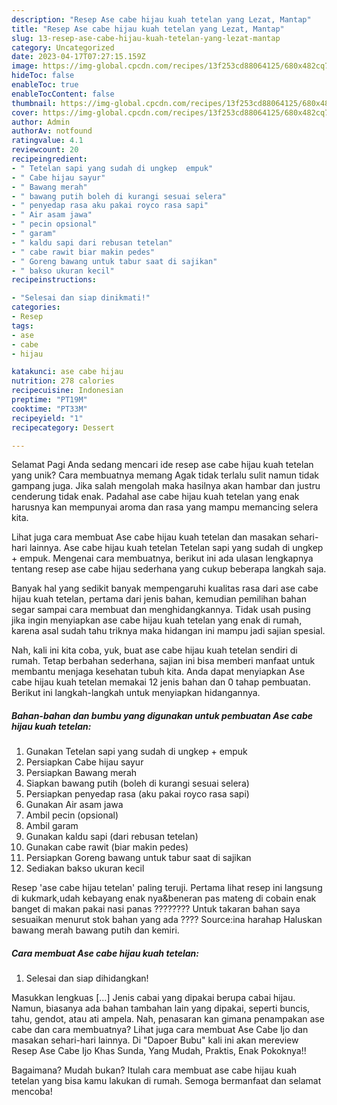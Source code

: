 ```yaml
---
description: "Resep Ase cabe hijau kuah tetelan yang Lezat, Mantap"
title: "Resep Ase cabe hijau kuah tetelan yang Lezat, Mantap"
slug: 13-resep-ase-cabe-hijau-kuah-tetelan-yang-lezat-mantap
category: Uncategorized
date: 2023-04-17T07:27:15.159Z
image: https://img-global.cpcdn.com/recipes/13f253cd88064125/680x482cq70/ase-cabe-hijau-kuah-tetelan-foto-resep-utama.jpg
hideToc: false
enableToc: true
enableTocContent: false
thumbnail: https://img-global.cpcdn.com/recipes/13f253cd88064125/680x482cq70/ase-cabe-hijau-kuah-tetelan-foto-resep-utama.jpg
cover: https://img-global.cpcdn.com/recipes/13f253cd88064125/680x482cq70/ase-cabe-hijau-kuah-tetelan-foto-resep-utama.jpg
author: Admin
authorAv: notfound
ratingvalue: 4.1
reviewcount: 20
recipeingredient:
- " Tetelan sapi yang sudah di ungkep  empuk"
- " Cabe hijau sayur"
- " Bawang merah"
- " bawang putih boleh di kurangi sesuai selera"
- " penyedap rasa aku pakai royco rasa sapi"
- " Air asam jawa"
- " pecin opsional"
- " garam"
- " kaldu sapi dari rebusan tetelan"
- " cabe rawit biar makin pedes"
- " Goreng bawang untuk tabur saat di sajikan"
- " bakso ukuran kecil"
recipeinstructions:

- "Selesai dan siap dinikmati!"
categories:
- Resep
tags:
- ase
- cabe
- hijau

katakunci: ase cabe hijau 
nutrition: 278 calories
recipecuisine: Indonesian
preptime: "PT19M"
cooktime: "PT33M"
recipeyield: "1"
recipecategory: Dessert

---
```



Selamat Pagi Anda sedang mencari ide resep ase cabe hijau kuah tetelan yang unik? Cara membuatnya memang Agak tidak terlalu sulit namun tidak gampang juga. Jika salah mengolah maka hasilnya akan hambar dan justru cenderung tidak enak. Padahal ase cabe hijau kuah tetelan yang enak harusnya kan mempunyai aroma dan rasa yang mampu memancing selera kita.


Lihat juga cara membuat Ase cabe hijau kuah tetelan dan masakan sehari-hari lainnya. Ase cabe hijau kuah tetelan Tetelan sapi yang sudah di ungkep + empuk. Mengenai cara membuatnya, berikut ini ada ulasan lengkapnya tentang resep ase cabe hijau sederhana yang cukup beberapa langkah saja.

Banyak hal yang sedikit banyak mempengaruhi kualitas rasa dari ase cabe hijau kuah tetelan, pertama dari jenis bahan, kemudian pemilihan bahan segar sampai cara membuat dan menghidangkannya. Tidak usah pusing jika ingin menyiapkan ase cabe hijau kuah tetelan yang enak di rumah, karena asal sudah tahu triknya maka hidangan ini mampu jadi sajian spesial.


Nah, kali ini kita coba, yuk, buat ase cabe hijau kuah tetelan sendiri di rumah. Tetap berbahan sederhana, sajian ini bisa memberi manfaat untuk membantu menjaga kesehatan tubuh kita. Anda dapat menyiapkan Ase cabe hijau kuah tetelan memakai 12 jenis bahan dan 0 tahap pembuatan. Berikut ini langkah-langkah untuk menyiapkan hidangannya.

<!--inarticleads1-->

##### Bahan-bahan dan bumbu yang digunakan untuk pembuatan Ase cabe hijau kuah tetelan:

1. Gunakan  Tetelan sapi yang sudah di ungkep + empuk
1. Persiapkan  Cabe hijau sayur
1. Persiapkan  Bawang merah
1. Siapkan  bawang putih (boleh di kurangi sesuai selera)
1. Persiapkan  penyedap rasa (aku pakai royco rasa sapi)
1. Gunakan  Air asam jawa
1. Ambil  pecin (opsional)
1. Ambil  garam
1. Gunakan  kaldu sapi (dari rebusan tetelan)
1. Gunakan  cabe rawit (biar makin pedes)
1. Persiapkan  Goreng bawang untuk tabur saat di sajikan
1. Sediakan  bakso ukuran kecil


Resep &#39;ase cabe hijau tetelan&#39; paling teruji. Pertama lihat resep ini langsung di kukmark,udah kebayang enak nya&amp;beneran pas mateng di cobain enak banget di makan pakai nasi panas ???????? Untuk takaran bahan saya sesuaikan menurut stok bahan yang ada ???? Source:ina harahap Haluskan bawang merah bawang putih dan kemiri. 

<!--inarticleads2-->

##### Cara membuat Ase cabe hijau kuah tetelan:


1. Selesai dan siap dihidangkan!

Masukkan lengkuas […] Jenis cabai yang dipakai berupa cabai hijau. Namun, biasanya ada bahan tambahan lain yang dipakai, seperti buncis, tahu, gendot, atau ati ampela. Nah, penasaran kan gimana penampakan ase cabe dan cara membuatnya? Lihat juga cara membuat Ase Cabe Ijo dan masakan sehari-hari lainnya. Di &#34;Dapoer Bubu&#34; kali ini akan mereview Resep Ase Cabe Ijo Khas Sunda, Yang Mudah, Praktis, Enak Pokoknya!! 

Bagaimana? Mudah bukan? Itulah cara membuat ase cabe hijau kuah tetelan yang bisa kamu lakukan di rumah. Semoga bermanfaat dan selamat mencoba!
